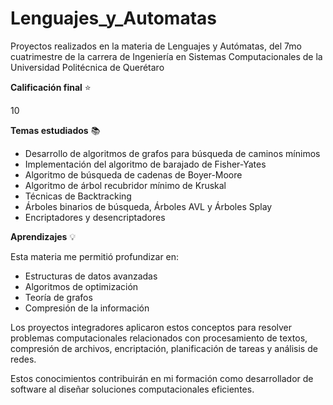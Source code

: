 # Lenguajes_y_Automatas
 
Proyectos realizados en la materia de Lenguajes y Autómatas, del 7mo cuatrimestre de la carrera de Ingeniería en Sistemas Computacionales de la Universidad Politécnica de Querétaro

**Calificación final** ⭐

10

**Temas estudiados** 📚

* Desarrollo de algoritmos de grafos para búsqueda de caminos mínimos
* Implementación del algoritmo de barajado de Fisher-Yates
* Algoritmo de búsqueda de cadenas de Boyer-Moore
* Algoritmo de árbol recubridor mínimo de Kruskal
* Técnicas de Backtracking
* Árboles binarios de búsqueda, Árboles AVL y Árboles Splay
* Encriptadores y desencriptadores


**Aprendizajes** 💡

Esta materia me permitió profundizar en:

* Estructuras de datos avanzadas
* Algoritmos de optimización
* Teoría de grafos
* Compresión de la información


Los proyectos integradores aplicaron estos conceptos para resolver problemas computacionales relacionados con procesamiento de textos, compresión de archivos, encriptación, planificación de tareas y análisis de redes.

Estos conocimientos contribuirán en mi formación como desarrollador de software al diseñar soluciones computacionales eficientes.
